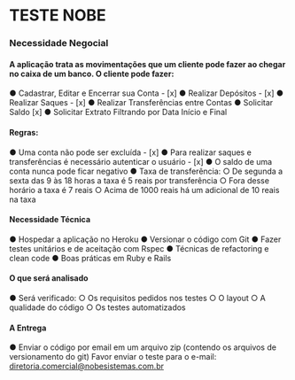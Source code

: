 # TESTE NOBE

### Necessidade Negocial

#### A aplicação trata as movimentações que um cliente pode fazer ao chegar no caixa de um banco. O cliente pode fazer:

● Cadastrar, Editar e Encerrar sua Conta - [x]
● Realizar Depósitos - [x]
● Realizar Saques - [x]
● Realizar Transferências entre Contas
● Solicitar Saldo [x]
● Solicitar Extrato Filtrando por Data Início e Final

#### Regras:

● Uma conta não pode ser excluída - [x]
● Para realizar saques e transferências é necessário autenticar o usuário - [x]
● O saldo de uma conta nunca pode ficar negativo
● Taxa de transferência:
○ De segunda a sexta das 9 às 18 horas a taxa é 5 reais por transferência
○ Fora desse horário a taxa é 7 reais
○ Acima de 1000 reais há um adicional de 10 reais na taxa

#### Necessidade Técnica

● Hospedar a aplicação no Heroku
● Versionar o código com Git
● Fazer testes unitários e de aceitação com Rspec
● Técnicas de refactoring e clean code
● Boas práticas em Ruby e Rails

#### O que será analisado

● Será verificado:
○ Os requisitos pedidos nos testes ○ O layout
○ A qualidade do código
○ Os testes automatizados

#### A Entrega

● Enviar o código por email em um arquivo zip (contendo os arquivos de versionamento do git)
Favor enviar o teste para o e-mail: diretoria.comercial@nobesistemas.com.br
